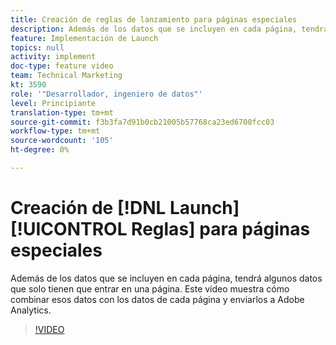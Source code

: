 ```yaml
---
title: Creación de reglas de lanzamiento para páginas especiales
description: Además de los datos que se incluyen en cada página, tendrá algunos datos que solo tienen que entrar en una página. Este vídeo muestra cómo combinar esos datos con los datos de cada página y enviarlos a Adobe Analytics.
feature: Implementación de Launch
topics: null
activity: implement
doc-type: feature video
team: Technical Marketing
kt: 3590
role: '"Desarrollador, ingeniero de datos"'
level: Principiante
translation-type: tm+mt
source-git-commit: f3b3fa7d91b0cb21005b57768ca23ed6700fcc03
workflow-type: tm+mt
source-wordcount: '105'
ht-degree: 0%

---
```



# Creación de [!DNL Launch] [!UICONTROL Reglas] para páginas especiales

Además de los datos que se incluyen en cada página, tendrá algunos datos que solo tienen que entrar en una página. Este vídeo muestra cómo combinar esos datos con los datos de cada página y enviarlos a Adobe Analytics.

>[!VIDEO](https://video.tv.adobe.com/v/28770/?quality=12)
